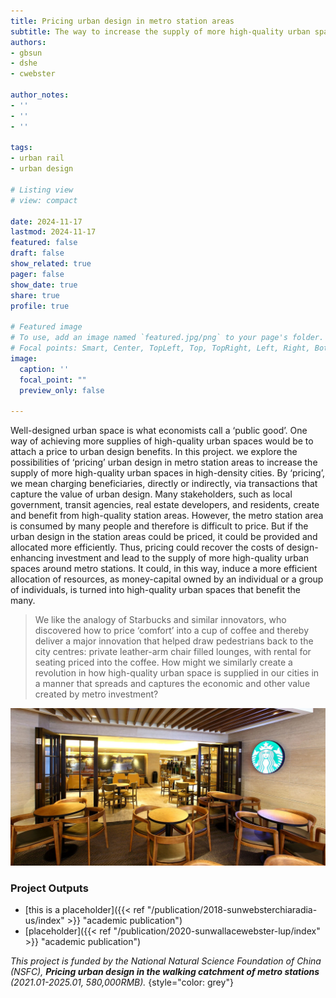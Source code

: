 ```yaml
---
title: Pricing urban design in metro station areas
subtitle: The way to increase the supply of more high-quality urban spaces
authors: 
- gbsun
- dshe
- cwebster

author_notes:
- ''
- ''
- ''

tags: 
- urban rail
- urban design

# Listing view
# view: compact

date: 2024-11-17
lastmod: 2024-11-17
featured: false
draft: false
show_related: true
pager: false
show_date: true
share: true
profile: true

# Featured image
# To use, add an image named `featured.jpg/png` to your page's folder.
# Focal points: Smart, Center, TopLeft, Top, TopRight, Left, Right, BottomLeft, Bottom, BottomRight.
image:
  caption: ''
  focal_point: ""
  preview_only: false

---
```


Well-designed urban space is what economists call a ‘public good’. One way of achieving more supplies of high-quality urban spaces would be to attach a price to urban design benefits. In this project. we explore the possibilities of ‘pricing’ urban design in metro station areas to increase the supply of more high-quality urban spaces in high-density cities. By ‘pricing’, we mean charging beneficiaries, directly or indirectly, via transactions that capture the value of urban design. Many stakeholders, such as local government, transit agencies, real estate developers, and residents, create and benefit from high-quality station areas. However, the metro station area is consumed by many people and therefore is difficult to price. But if the urban design in the station areas could be priced, it could be provided and allocated more efficiently. Thus, pricing could recover the costs of design-enhancing investment and lead to the supply of more high-quality urban spaces around metro stations. It could, in this way, induce a more efficient allocation of resources, as money-capital owned by an individual or a group of individuals, is turned into high-quality urban spaces that benefit the many.

> We like the analogy of Starbucks and similar innovators, who discovered how to price ‘comfort’ into a cup of coffee and thereby deliver a major innovation that helped draw pedestrians back to the city centres: private leather-arm chair filled lounges, with rental for seating priced into the coffee. How might we similarly create a revolution in how high-quality urban space is supplied in our cities in a manner that spreads and captures the economic and other value created by metro investment?

![](price.jpg "An analogy to Starbuck's pricing strategy")


### Project Outputs

- [this is a placeholder]({{< ref "/publication/2018-sunwebsterchiaradia-us/index" >}} "academic publication")
- [placeholder]({{< ref "/publication/2020-sunwallacewebster-lup/index" >}} "academic publication")

_This project is funded by the National Natural Science Foundation of China (NSFC), **Pricing urban design in the walking catchment of metro stations** (2021.01-2025.01, 580,000RMB)._ 
{style="color: grey"}